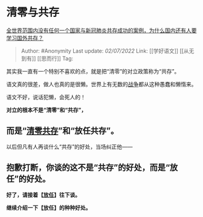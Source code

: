 # 清零与共存
[全世界范围内没有任何一个国家与新冠肺炎共存成功的案例，为什么国内还有人要学习国外共存？](https://www.zhihu.com/question/527396803/answer/2548377153)

> Author: #Anonymity 
> Last update: *02/07/2022* 
> Link: [[学好语文]] [[从无到有]] [[思而行]]
> Tag: 

其实我一直有一个特别不喜欢的点，就是把“清零”的对立政策称为“共存”。

语文真的很差，做人也真的是很懒。世界上有无数的[战争](https://www.zhihu.com/search?q=%E6%88%98%E4%BA%89&search_source=Entity&hybrid_search_source=Entity&hybrid_search_extra=%7B%22sourceType%22%3A%22answer%22%2C%22sourceId%22%3A2548377153%7D)都从这种愚蠢和懒惰来。

语文不好，说话犯懒，会死人的！

  

**对立的根本不是“清零”和“共存”，**

## **而是“[清零共存](https://www.zhihu.com/search?q=%E6%B8%85%E9%9B%B6%E5%85%B1%E5%AD%98&search_source=Entity&hybrid_search_source=Entity&hybrid_search_extra=%7B%22sourceType%22%3A%22answer%22%2C%22sourceId%22%3A2548377153%7D)”和“放任共存”。**

  

以后但凡有人再谈什么“共存”的好处，当场纠正他——

## **抱歉打断，你谈的这不是“共存”的好处，而是“放任”的好处。**

**好了，请接着【[放任](https://www.zhihu.com/search?q=%E6%94%BE%E4%BB%BB&search_source=Entity&hybrid_search_source=Entity&hybrid_search_extra=%7B%22sourceType%22%3A%22answer%22%2C%22sourceId%22%3A2548377153%7D)】往下谈。**

**继续介绍一下【放任】的种种好处。**

  
